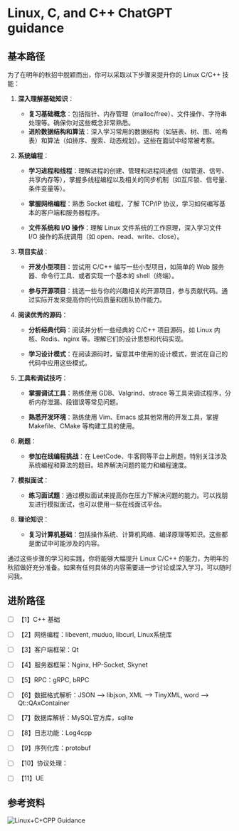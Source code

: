 # Linux, C, and C++ ChatGPT guidance

## 基本路径

为了在明年的秋招中脱颖而出，你可以采取以下步骤来提升你的 Linux C/C++ 技能：

1.   **深入理解基础知识**：
     *   **复习基础概念**：包括指针、内存管理（malloc/free）、文件操作、字符串处理等。确保你对这些概念非常熟悉。
     *   **进阶数据结构和算法**：深入学习常用的数据结构（如链表、树、图、哈希表）和算法（如排序、搜索、动态规划）。这些在面试中经常被考察。

2.   **系统编程**：

     - **学习进程和线程**：理解进程的创建、管理和进程间通信（如管道、信号、共享内存等），掌握多线程编程以及相关的同步机制（如互斥锁、信号量、条件变量等）。

     - **掌握网络编程**：熟悉 Socket 编程，了解 TCP/IP 协议，学习如何编写基本的客户端和服务器程序。

     - **文件系统和 I/O 操作**：理解 Linux 文件系统的工作原理，深入学习文件 I/O 操作的系统调用（如 open、read、write、close）。

3.   **项目实战**：

     - **开发小型项目**：尝试用 C/C++ 编写一些小型项目，如简单的 Web 服务器、命令行工具、或者实现一个基本的 shell（终端）。

     - **参与开源项目**：挑选一些与你的兴趣相关的开源项目，参与贡献代码。通过实际开发来提高你的代码质量和团队协作能力。

4.   **阅读优秀的源码**：

     - **分析经典代码**：阅读并分析一些经典的 C/C++ 项目源码，如 Linux 内核、Redis、nginx 等。理解它们的设计思想和代码实现。

     - **学习设计模式**：在阅读源码时，留意其中使用的设计模式，尝试在自己的代码中应用这些模式。

5.   **工具和调试技巧**：

     - **掌握调试工具**：熟练使用 GDB、Valgrind、strace 等工具来调试程序，分析内存泄漏、段错误等常见问题。

     - **熟悉开发环境**：熟练使用 Vim、Emacs 或其他常用的开发工具，掌握 Makefile、CMake 等构建工具的使用。

6.   **刷题**：
     - **参加在线编程挑战**：在 LeetCode、牛客网等平台上刷题，特别关注涉及系统编程和算法的题目。培养解决问题的能力和编程速度。

7.   **模拟面试**：
     - **练习面试题**：通过模拟面试来提高你在压力下解决问题的能力。可以找朋友进行模拟面试，也可以使用一些在线面试平台。

8.   **理论知识**：
     - **复习计算机基础**：包括操作系统、计算机网络、编译原理等知识。这些都是面试中可能涉及的内容。

通过这些步骤的学习和实践，你将能够大幅提升 Linux C/C++ 的能力，为明年的秋招做好充分准备。如果有任何具体的内容需要进一步讨论或深入学习，可以随时问我。



## 进阶路径

*   [ ] 【1】C++ 基础


*   [ ] 【2】网络编程：libevent, muduo, libcurl, Linux系统库


*   [ ] 【3】客户端框架：Qt


*   [ ] 【4】服务器框架：Nginx, HP-Socket, Skynet


*   [ ] 【5】RPC：gRPC, bRPC


*   [ ] 【6】数据格式解析：JSON --> libjson, XML --> TinyXML, word --> Qt::QAxContainer


*   [ ] 【7】数据库解析：MySQL官方库，sqlite


*   [ ] 【8】日志功能：Log4cpp


*   [ ] 【9】序列化库：protobuf


*   [ ] 【10】协议处理：
*   [ ] 【11】UE



## 参考资料

![Linux+C+CPP Guidance](https://amonologue-image-bed.oss-cn-chengdu.aliyuncs.com/2025/202507192036236.png)